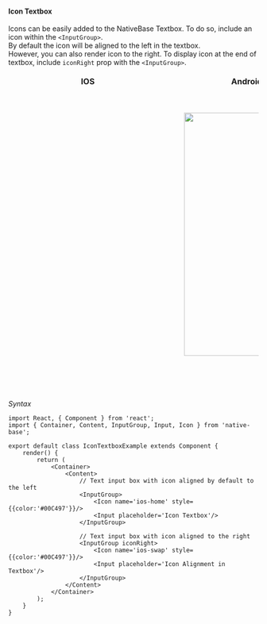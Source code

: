 #### Icon Textbox

Icons can be easily added to the NativeBase Textbox. To do so, include an icon within the <code>&lt;InputGroup></code>. <br />
By default the icon will be aligned to the left in the textbox.<br />
However, you can also render icon to the right. To display icon at the end of textbox, include <code>iconRight</code> prop with the <code>&lt;InputGroup></code>.

<table>
      <thead>
        <tr style="border-style: hidden">
          <th style="border-style: hidden; padding-right: 34px;">IOS</th>
          <th style="padding-right: 140px;">Android</th>
        </tr>
      </thead>
      <thead>
        <tr style="border-style: hidden">
          <th style="border-style: hidden"><div style="background: url(../../assets/iphone.png) no-repeat; padding: 63px 20px 100px 18px; width: 292px"><img src="{{('../../assets/ios/components/icon-textbox.png')}}" alt="" /></div></th>
          <th><div style="background: url(../../assets/android.png) no-repeat; padding: 45px 118px 68px 0px; background-size: 292px 576px;"><img height="490" width="266" src="{{('../../assets/android/components/icon-textbox.png')}}" alt="" /></div></th>
        </tr>
      </thead>
    </table>

*Syntax*        
<pre class="line-numbers"><code class="language-jsx">import React, { Component } from 'react';
import { Container, Content, InputGroup, Input, Icon } from 'native-base';
​
export default class IconTextboxExample extends Component {
    render() {
        return (
            &lt;Container>
                &lt;Content>
                    // Text input box with icon aligned by default to the left
                    &lt;InputGroup>
                        &lt;Icon name='ios-home' style=&#123;{color:'#00C497'}}/>
                        &lt;Input placeholder='Icon Textbox'/>
                    &lt;/InputGroup>

                    // Text input box with icon aligned to the right
                    &lt;InputGroup iconRight>
                        &lt;Icon name='ios-swap' style=&#123;{color:'#00C497'}}/>
                        &lt;Input placeholder='Icon Alignment in Textbox'/>
                    &lt;/InputGroup>
                &lt;/Content>
            &lt;/Container>
        );
    }
}</code></pre>
